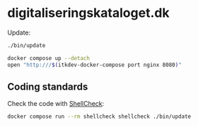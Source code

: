 # digitaliseringskataloget.dk

Update:

```sh
./bin/update
```

```sh
docker compose up --detach
open "http:///$(itkdev-docker-compose port nginx 8080)"
```

## Coding standards

Check the code with [ShellCheck](https://github.com/koalaman/shellcheck):

```sh
docker compose run --rm shellcheck shellcheck ./bin/update
```
